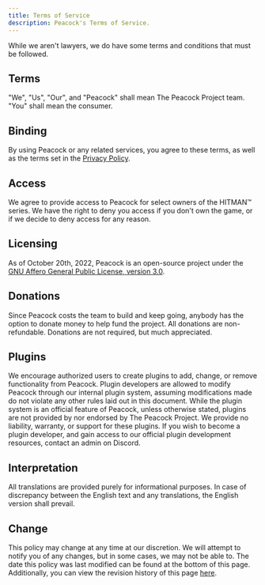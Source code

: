 ```yaml
---
title: Terms of Service
description: Peacock's Terms of Service.
---
```


While we aren't lawyers, we do have some terms and conditions that must be followed.

## Terms

"We", "Us", "Our", and "Peacock" shall mean The Peacock Project team.
"You" shall mean the consumer.

## Binding

By using Peacock or any related services, you agree to these terms, as well as the terms set in the [Privacy Policy](privacy-policy.md).

## Access

We agree to provide access to Peacock for select owners of the HITMAN&trade; series.
We have the right to deny you access if you don't own the game, or if we decide to deny access for any reason.

## Licensing

As of October 20th, 2022, Peacock is an open-source project under the [GNU Affero General Public License, version 3.0](https://www.gnu.org/licenses/agpl-3.0.en.html).

## Donations

Since Peacock costs the team to build and keep going, anybody has the option to donate money to help fund the project.
All donations are non-refundable.
Donations are not required, but much appreciated.

## Plugins

We encourage authorized users to create plugins to add, change, or remove functionality from Peacock.
Plugin developers are allowed to modify Peacock through our internal plugin system, assuming modifications made do not violate any other rules laid out in this document.
While the plugin system is an official feature of Peacock, unless otherwise stated, plugins are not provided by nor endorsed by The Peacock Project. We provide no liability, warranty, or support for these plugins.
If you wish to become a plugin developer, and gain access to our official plugin development resources, contact an admin on Discord.

## Interpretation

All translations are provided purely for informational purposes. In case of discrepancy between the English text and any translations, the English version shall prevail.

## Change

This policy may change at any time at our discretion. We will attempt to notify you of any changes, but in some cases, we may not be able to.
The date this policy was last modified can be found at the bottom of this page.
Additionally, you can view the revision history of this page [here](https://github.com/thepeacockproject/peacockprojectorg/commits/main/docs/legal/terms-of-service.md).
